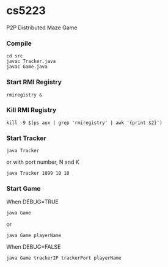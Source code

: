# cs5223
P2P Distributed Maze Game

### Compile
```
cd src
javac Tracker.java
javac Game.java
```

### Start RMI Registry
```
rmiregistry &
```

### Kill RMI Registry
```
kill -9 $(ps aux | grep 'rmiregistry' | awk '{print $2}')
```

### Start Tracker
```
java Tracker
```
or with port number, N and K
```
java Tracker 1099 10 10
```

### Start Game
When DEBUG=TRUE
```
java Game
```
or
```
java Game playerName
```
When DEBUG=FALSE
```
java Game trackerIP trackerPort playerName
```